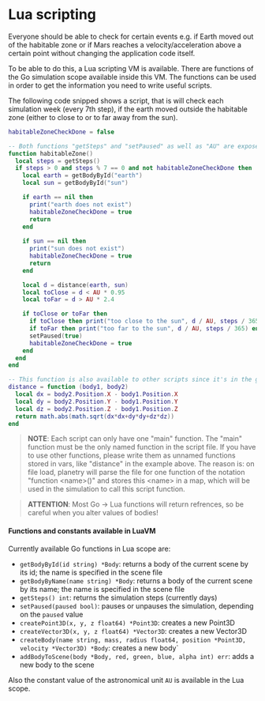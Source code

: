 # Lua scripting

Everyone should be able to check for certain events e.g. if Earth moved out of the habitable zone or if Mars reaches a velocity/acceleration above a certain point without changing the application code itself.

To be able to do this, a Lua scripting VM is available. There are functions of the Go simulation scope available inside this VM. The functions can be used in order to get the information you need to write useful scripts.

The following code snipped shows a script, that is will check each simulation week (every 7th step), if the earth moved outside the habitable zone (either to close to or to far away from the sun).

```Lua
habitableZoneCheckDone = false

-- Both functions "getSteps" and "setPaused" as well as "AU" are exposed from the go context
function habitableZone()
  local steps = getSteps()
  if steps > 0 and steps % 7 == 0 and not habitableZoneCheckDone then
    local earth = getBodyById("earth")
    local sun = getBodyById("sun")

    if earth == nil then
      print("earth does not exist")
      habitableZoneCheckDone = true
      return
    end
    
    if sun == nil then
      print("sun does not exist")
      habitableZoneCheckDone = true
      return 
    end

    local d = distance(earth, sun)
    local toClose = d < AU * 0.95
    local toFar = d > AU * 2.4

    if toClose or toFar then
      if toClose then print("too close to the sun", d / AU, steps / 365) end
      if toFar then print("too far to the sun", d / AU, steps / 365) end
      setPaused(true)
      habitableZoneCheckDone = true
    end
  end
end

-- This function is also available to other scripts since it's in the global scope
distance = function (body1, body2)
  local dx = body2.Position.X - body1.Position.X
  local dy = body2.Position.Y - body1.Position.Y
  local dz = body2.Position.Z - body1.Position.Z
  return math.abs(math.sqrt(dx*dx+dy*dy+dz*dz))
end
```

> **NOTE**: Each script can only have one "main" function. The "main" function must be the only named function in the script file. If you have to use other functions, please write them as unnamed functions stored in vars, like "distance" in the example above.
The reason is: on file load, planetry will parse the file for one function of the notation "function \<name\>()" and stores this \<name\> in a map, which will be used in the simulation to call this script function. 

> **ATTENTION**: Most Go -> Lua functions will return refrences, so be careful when you alter values of bodies!

#### Functions and constants available in LuaVM

Currently available Go functions in Lua scope are:
 - `getBodyById(id string) *Body`: returns a body of the current scene by its id; the name is specified in the scene file
 - `getBodyByName(name string) *Body`: returns a body of the current scene by its name; the name is specified in the scene file
 - `getSteps() int`: returns the simulation steps (currently days)
 - `setPaused(paused bool)`: pauses or unpauses the simulation, depending on the `paused` value
 - `createPoint3D(x, y, z float64) *Point3D`: creates a new Point3D
 - `createVector3D(x, y, z float64) *Vector3D`: creates a new Vector3D
 - `createBody(name string, mass, radius float64, position *Point3D, velocity *Vector3D) *Body`: creates a new body`
 - `addBodyToScene(body *Body, red, green, blue, alpha int) err`: adds a new body to the scene

Also the constant value of the astronomical unit `AU` is available in the Lua scope.